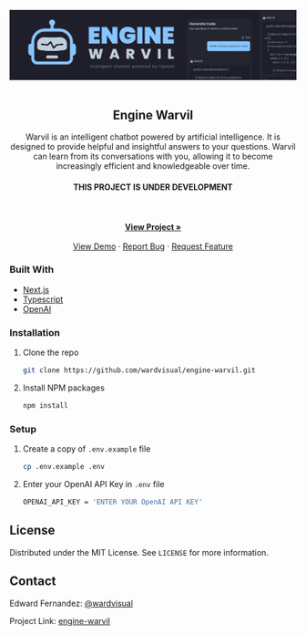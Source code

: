 <div id="top"></div>

<!-- PROJECT LOGO -->
<br />
<div align="center">
  <a href="https://github.com/wardvisual/engine-warvil">
    <img src="./public/banner.svg" alt="banner">
  </a>
  <br />
  <br />
  <h2 align="center">Engine Warvil</h2>

  <p align=" center">Warvil is an intelligent chatbot powered by artificial intelligence. It is designed to provide helpful and insightful answers to your questions. Warvil can learn from its conversations with you, allowing it to become increasingly efficient and knowledgeable over time.</p>
  <h4>THIS PROJECT IS UNDER DEVELOPMENT</h4>
    <br />
    <br />
    <a href="https://engine-warvil.vercel.app/"><strong>View Project »</strong></a>
    <br />    
    <br />
    <a href="https://github.com/wardvisual/engine-warvil">View Demo</a>
    ·
    <a href="https://github.com/wardvisual/engine-warvil/issues">Report Bug</a>
    ·
    <a href="https://github.com/wardvisual/engine-warvil/issues">Request Feature</a>
  
</div>

### Built With

- [Next.js](https://nextjs.org/)
- [Typescript](https://www.typescriptlang.org/)
- [OpenAI](https://openai.com/)

<!-- INSTALLATION -->

### Installation

1. Clone the repo

   ```sh
   git clone https://github.com/wardvisual/engine-warvil.git
   ```

2. Install NPM packages

   ```sh
   npm install
   ```

### Setup

1. Create a copy of `.env.example` file

   ```sh
   cp .env.example .env
   ```

2. Enter your OpenAI API Key in `.env` file

   ```sh
   OPENAI_API_KEY = 'ENTER YOUR OpenAI API KEY'
   ```

<!-- LICENSE -->

## License

Distributed under the MIT License. See `LICENSE` for more information.

<!-- CONTACT -->

## Contact

Edward Fernandez: [@wardvisual](https://twitter.com/wardvisual)

Project Link: [engine-warvil](https://engine-warvil.vercel.app/)
